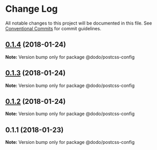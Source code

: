 # Change Log

All notable changes to this project will be documented in this file.
See [Conventional Commits](https://conventionalcommits.org) for commit guidelines.

<a name="0.1.4"></a>
## [0.1.4](/compare/@dodo/postcss-config@0.1.3...@dodo/postcss-config@0.1.4) (2018-01-24)




**Note:** Version bump only for package @dodo/postcss-config

<a name="0.1.3"></a>
## [0.1.3](/compare/@dodo/postcss-config@0.1.2...@dodo/postcss-config@0.1.3) (2018-01-24)




**Note:** Version bump only for package @dodo/postcss-config

<a name="0.1.2"></a>
## [0.1.2](/compare/@dodo/postcss-config@0.1.1...@dodo/postcss-config@0.1.2) (2018-01-24)




**Note:** Version bump only for package @dodo/postcss-config

<a name="0.1.1"></a>
## 0.1.1 (2018-01-23)




**Note:** Version bump only for package @dodo/postcss-config
